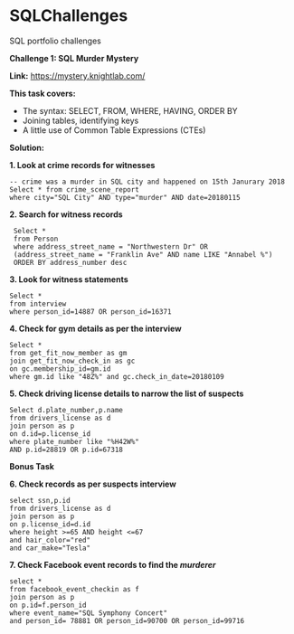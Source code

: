 # SQLChallenges
SQL portfolio challenges

**Challenge 1: SQL Murder Mystery**

**Link:** 
https://mystery.knightlab.com/ 

**This task covers:**
- The syntax: SELECT, FROM, WHERE, HAVING, ORDER BY 
- Joining tables, identifying keys 
- A little use of Common Table Expressions (CTEs)

**Solution:**

**1. Look at crime records for witnesses**

   ```
   -- crime was a murder in SQL city and happened on 15th Janurary 2018
   Select * from crime_scene_report
   where city="SQL City" AND type="murder" AND date=20180115
   ```

**2. Search for witness records**

   ```
    Select *
    from Person
    where address_street_name = "Northwestern Dr" OR
    (address_street_name = "Franklin Ave" AND name LIKE "Annabel %")
    ORDER BY address_number desc
   ```

**3. Look for witness statements**

    
    Select *
    from interview
    where person_id=14887 OR person_id=16371


**4. Check for gym details as per the interview**


    Select *
    from get_fit_now_member as gm
    join get_fit_now_check_in as gc
    on gc.membership_id=gm.id
    where gm.id like "48Z%" and gc.check_in_date=20180109
  

**5. Check driving license details to narrow the list of suspects**

    
    Select d.plate_number,p.name
    from drivers_license as d
    join person as p
    on d.id=p.license_id
    where plate_number like "%H42W%"
    AND p.id=28819 OR p.id=67318

    
**Bonus Task**


**6. Check records as per suspects interview**

    
    select ssn,p.id
    from drivers_license as d
    join person as p
    on p.license_id=d.id
    where height >=65 AND height <=67
    and hair_color="red"
    and car_make="Tesla"
    

**7. Check Facebook event records to find the _murderer_**

    
    select *
    from facebook_event_checkin as f
    join person as p
    on p.id=f.person_id
    where event_name="SQL Symphony Concert"
    and person_id= 78881 OR person_id=90700 OR person_id=99716
    
